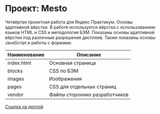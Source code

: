 # Проект: Mesto

Четвёртая проектная работа для Яндекс Практикум. Основы адаптивной вёрстки. В работе используется вёрстка с использованием языков HTML и CSS и методология
БЭМ. Показаны основы адаптивной вёрстки под различные разрешения дисплеев. Также показаны основы JavaScript и работы с формами.

Наименование | Описание
------------ | ---------
index.html   | Основная страница
blocks       | CSS по БЭМ
images       | Изображения
pages        | CSS для отдельных страниц
vendor       | Файлы сторонних разработчиков

[Ссылка на деплой](https://gorbatenko-alexander.github.io/mesto/ "Github Pages")
